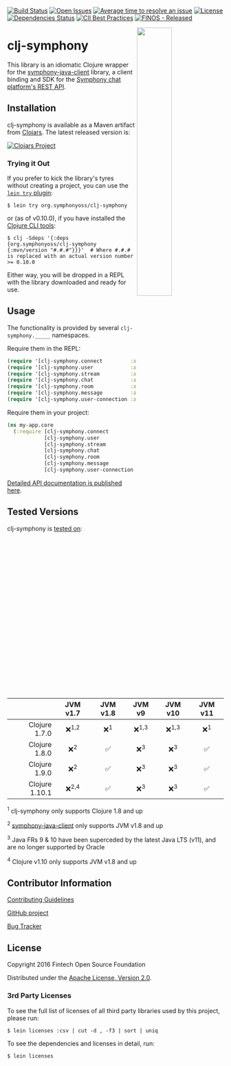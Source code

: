 [![Build Status](https://travis-ci.org/symphonyoss/clj-symphony.svg?branch=master)](https://travis-ci.org/symphonyoss/clj-symphony)
[![Open Issues](https://img.shields.io/github/issues/symphonyoss/clj-symphony.svg)](https://github.com/symphonyoss/clj-symphony/issues)
[![Average time to resolve an issue](http://isitmaintained.com/badge/resolution/symphonyoss/clj-symphony.svg)](http://isitmaintained.com/project/symphonyoss/clj-symphony "Average time to resolve an issue")
[![License](https://img.shields.io/github/license/symphonyoss/clj-symphony.svg)](https://github.com/symphonyoss/clj-symphony/blob/master/LICENSE)
[![Dependencies Status](https://versions.deps.co/symphonyoss/clj-symphony/status.svg)](https://versions.deps.co/symphonyoss/clj-symphony)
[![CII Best Practices](https://bestpractices.coreinfrastructure.org/projects/996/badge)](https://bestpractices.coreinfrastructure.org/projects/996)
[![FINOS - Released](https://cdn.jsdelivr.net/gh/finos/contrib-toolbox@master/images/badge-released.svg)](https://finosfoundation.atlassian.net/wiki/display/FINOS/Released)

<img align="right" width="40%" src="https://www.finos.org/hubfs/FINOS/finos-logo/FINOS_Icon_Wordmark_Name_RGB_horizontal.png">

# clj-symphony

This library is an idiomatic Clojure wrapper for the [symphony-java-client](https://github.com/symphonyoss/symphony-java-client)
library, a client binding and SDK for the [Symphony chat platform's REST API](https://rest-api.symphony.com/).

## Installation

clj-symphony is available as a Maven artifact from [Clojars](https://clojars.org/org.symphonyoss/clj-symphony).  The
latest released version is:

[![Clojars Project](https://img.shields.io/clojars/v/org.symphonyoss/clj-symphony.svg)](https://clojars.org/org.symphonyoss/clj-symphony)

### Trying it Out

If you prefer to kick the library's tyres without creating a project, you can use the [`lein try`
plugin](https://github.com/rkneufeld/lein-try):

```shell
$ lein try org.symphonyoss/clj-symphony
```

or (as of v0.10.0), if you have installed the [Clojure CLI
tools](https://clojure.org/guides/getting_started#_clojure_installer_and_cli_tools):

```shell
$ clj -Sdeps '{:deps {org.symphonyoss/clj-symphony {:mvn/version "#.#.#"}}}'  # Where #.#.# is replaced with an actual version number >= 0.10.0
```

Either way, you will be dropped in a REPL with the library downloaded and ready for use.

## Usage

The functionality is provided by several `clj-symphony._____` namespaces.

Require them in the REPL:

```clojure
(require '[clj-symphony.connect         :as syc]  :reload-all)
(require '[clj-symphony.user            :as syu]  :reload-all)
(require '[clj-symphony.stream          :as sys]  :reload-all)
(require '[clj-symphony.chat            :as sych] :reload-all)
(require '[clj-symphony.room            :as syrm] :reload-all)
(require '[clj-symphony.message         :as sym]  :reload-all)
(require '[clj-symphony.user-connection :as syuc] :reload-all)
```

Require them in your project:

```clojure
(ns my-app.core
  (:require [clj-symphony.connect         :as syc]
            [clj-symphony.user            :as syu]
            [clj-symphony.stream          :as sys]
            [clj-symphony.chat            :as sych]
            [clj-symphony.room            :as syrm]
            [clj-symphony.message         :as sym]
            [clj-symphony.user-connection :as syuc]))
```

[Detailed API documentation is published here](https://symphonyoss.github.io/clj-symphony/).

## Tested Versions

clj-symphony is [tested on](https://travis-ci.org/symphonyoss/clj-symphony):

|                           | JVM v1.7         | JVM v1.8       | JVM v9            | JVM v10          | JVM v11        |
|                      ---: | :---:            | :---:          | :---:             | :---:            | :---:          |
| Clojure 1.7.0             | ❌<sup>1,2</sup> | ❌<sup>1</sup> | ❌<sup>1,3</sup> | ❌<sup>1,3</sup> | ❌<sup>1</sup> |
| Clojure 1.8.0             | ❌<sup>2</sup>   | ✅             | ❌<sup>3</sup>   | ❌<sup>3</sup>   | ✅             |
| Clojure 1.9.0             | ❌<sup>2</sup>   | ✅             | ❌<sup>3</sup>   | ❌<sup>3</sup>   | ✅             |
| Clojure 1.10.1            | ❌<sup>2,4</sup> | ✅             | ❌<sup>3</sup>   | ❌<sup>3</sup>   | ✅             |

<sup>1</sup> clj-symphony only supports Clojure 1.8 and up

<sup>2</sup> [symphony-java-client](https://github.com/symphonyoss/symphony-java-client) only supports JVM v1.8 and up

<sup>3</sup> Java FRs 9 & 10 have been superceded by the latest Java LTS (v11), and are no longer supported by Oracle

<sup>4</sup> Clojure v1.10 only supports JVM v1.8 and up

## Contributor Information

[Contributing Guidelines](https://github.com/symphonyoss/clj-symphony/blob/master/.github/CONTRIBUTING.md)

[GitHub project](https://github.com/symphonyoss/clj-symphony)

[Bug Tracker](https://github.com/symphonyoss/clj-symphony/issues)

## License

Copyright 2016 Fintech Open Source Foundation

Distributed under the [Apache License, Version 2.0](http://www.apache.org/licenses/LICENSE-2.0).

### 3rd Party Licenses

To see the full list of licenses of all third party libraries used by this project, please run:

```shell
$ lein licenses :csv | cut -d , -f3 | sort | uniq
```

To see the dependencies and licenses in detail, run:

```shell
$ lein licenses
```
